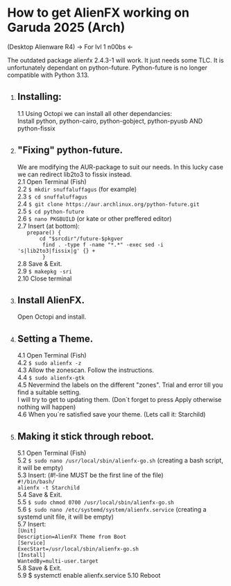 # How to get AlienFX working on Garuda 2025 (Arch)
(Desktop Alienware R4)
-> For lvl 1 n00bs <-

The outdated package alienfx 2.4.3-1 will work. It just needs some TLC.
It is unfortunately dependant on python-future. Python-future is no longer compatible
with Python 3.13.

1.  ## Installing:
        
    1.1     Using Octopi we can install all other dependancies:<br>
            Install python, python-cairo, python-gobject, python-pyusb AND python-fissix<br>

 2.  ## "Fixing" python-future.
        We are modifying the AUR-package to suit our needs. In this lucky case we can
        redirect lib2to3 to fissix instead.<br>
    2.1     Open Terminal (Fish)<br>
    2.2     ``$ mkdir snuffaluffagus`` (for example)<br>
    2.3     ``$ cd snuffaluffagus``<br>
    2.4     ``$ git clone https://aur.archlinux.org/python-future.git``<br>
    2.5     ``$ cd python-future``<br>
    2.6     ``$ nano PKGBUILD`` (or kate or other preffered editor)<br>
    2.7     Insert (at bottom):<br>
            ``   prepare() {``<br>
            ``       cd "$srcdir"/future-$pkgver``<br>
            ``        find . -type f -name "*.*" -exec sed -i 's|lib2to3|fissix|g' {} +``<br>
            ``        }``<br>
    2.8     Save & Exit.<br>
    2.9     ``$ makepkg -sri``<br>
    2.10    Close terminal<br>

 3.  ## Install AlienFX.
        Open Octopi and install.
    
 4.  ## Setting a Theme.
     4.1     Open Terminal (Fish)<br>
     4.2     ``$ sudo alienfx -z``<br>
     4.3     Allow the zonescan. Follow the instructions.<br>
     4.4     ``$ sudo alienfx-gtk``<br>
     4.5     Nevermind the labels on the different "zones". Trial and error till you find a suitable setting.<br>
                I will try to get to updating them. (Don´t forget to press Apply otherwise nothing will happen)<br>
     4.6     When you´re satisfied save your theme. (Lets call it: Starchild)<br>

 5.  ## Making it stick through reboot.
     5.1     Open Terminal (Fish)<br>
     5.2     ``$ sudo nano /usr/local/sbin/alienfx-go.sh`` (creating a bash script, it will be empty)<br>
     5.3     Insert:             (#!-line MUST be the first line of the file)<br>
                ``#!/bin/bash/``<br>
                ``alienfx -t Starchild``<br>
     5.4     Save & Exit.<br>
     5.5     ``$ sudo chmod 0700 /usr/local/sbin/alienfx-go.sh``<br>
     5.6     ``$ sudo nano /etc/systemd/system/alienfx.service``  (creating a systemd unit file, it will be empty)<br>
     5.7     Insert:<br>
                ``[Unit]``<br>
                ``Description=AlienFX Theme from Boot``<br>
                ``[Service]``<br>
                ``ExecStart=/usr/local/sbin/alienfx-go.sh``<br>
                ``[Install]``<br>
                ``WantedBy=multi-user.target``<br>
     5.8     Save & Exit.<br>
    5.9     $ systemctl enable alienfx.service
    5.10    Reboot

